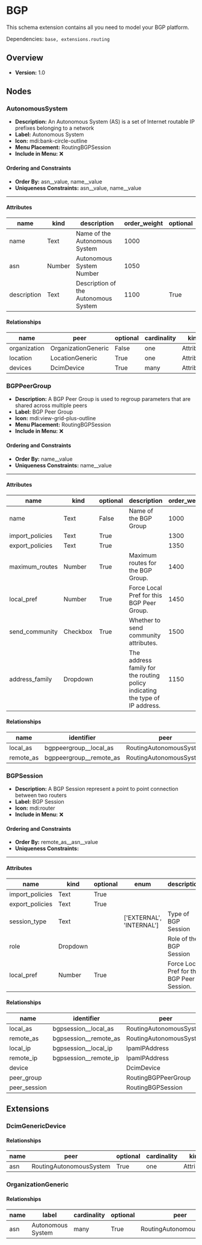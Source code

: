 # BGP

This schema extension contains all you need to model your BGP platform.


Dependencies: `base, extensions.routing`
## Overview
- **Version:** 1.0
## Nodes
### **AutonomousSystem**
- **Description:** An Autonomous System (AS) is a set of Internet routable IP prefixes belonging to a network
- **Label:** Autonomous System
- **Icon:** mdi:bank-circle-outline
- **Menu Placement:** RoutingBGPSession
- **Include in Menu:** ❌

#### Ordering and Constraints
- **Order By:** asn__value, name__value
- **Uniqueness Constraints:** asn__value, name__value
---
#### Attributes
| name | kind | description | order_weight | optional |
| ---- | ---- | ----------- | ------------ | -------- |
| name | Text | Name of the Autonomous System | 1000 |  |
| asn | Number | Autonomous System Number | 1050 |  |
| description | Text | Description of the Autonomous System | 1100 | True |

#### Relationships
| name | peer | optional | cardinality | kind |
| ---- | ---- | -------- | ----------- | ---- |
| organization | OrganizationGeneric | False | one | Attribute |
| location | LocationGeneric | True | one | Attribute |
| devices | DcimDevice | True | many | Attribute |

### **BGPPeerGroup**
- **Description:** A BGP Peer Group is used to regroup parameters that are shared across multiple peers
- **Label:** BGP Peer Group
- **Icon:** mdi:view-grid-plus-outline
- **Menu Placement:** RoutingBGPSession
- **Include in Menu:** ❌

#### Ordering and Constraints
- **Order By:** name__value
- **Uniqueness Constraints:** name__value
---
#### Attributes
| name | kind | optional | description | order_weight | regex | choices | default_value |
| ---- | ---- | -------- | ----------- | ------------ | ----- | ------- | ------------- |
| name | Text | False | Name of the BGP Group | 1000 |  | `` |  |
| import_policies | Text | True |  | 1300 |  | `` |  |
| export_policies | Text | True |  | 1350 |  | `` |  |
| maximum_routes | Number | True | Maximum routes for the BGP Group. | 1400 | ^[0-9]+$ | `` |  |
| local_pref | Number | True | Force Local Pref for this BGP Peer Group. | 1450 | ^[0-9]+$ | `` |  |
| send_community | Checkbox | True | Whether to send community attributes. | 1500 |  | `` |  |
| address_family | Dropdown |  | The address family for the routing policy indicating the type of IP address. | 1150 |  | `ipv4, ipv6` | ipv4 |

#### Relationships
| name | identifier | peer | optional | cardinality | kind |
| ---- | ---------- | ---- | -------- | ----------- | ---- |
| local_as | bgppeergroup__local_as | RoutingAutonomousSystem | True | one | Attribute |
| remote_as | bgppeergroup__remote_as | RoutingAutonomousSystem | True | one | Attribute |

### **BGPSession**
- **Description:** A BGP Session represent a point to point connection between two routers
- **Label:** BGP Session
- **Icon:** mdi:router
- **Include in Menu:** ❌

#### Ordering and Constraints
- **Order By:** remote_as__asn__value
- **Uniqueness Constraints:** 
---
#### Attributes
| name | kind | optional | enum | description | order_weight | choices | regex |
| ---- | ---- | -------- | ---- | ----------- | ------------ | ------- | ----- |
| import_policies | Text | True |  |  |  | `` |  |
| export_policies | Text | True |  |  |  | `` |  |
| session_type | Text |  | ['EXTERNAL', 'INTERNAL'] | Type of BGP Session | 1200 | `` |  |
| role | Dropdown |  |  | Role of the BGP Session | 1600 | `backbone, upstream, peering` |  |
| local_pref | Number | True |  | Force Local Pref for this BGP Peer Session. | 1450 | `` | ^[0-9]+$ |

#### Relationships
| name | identifier | peer | optional | cardinality | kind |
| ---- | ---------- | ---- | -------- | ----------- | ---- |
| local_as | bgpsession__local_as | RoutingAutonomousSystem | True | one | Attribute |
| remote_as | bgpsession__remote_as | RoutingAutonomousSystem | True | one | Attribute |
| local_ip | bgpsession__local_ip | IpamIPAddress | True | one | Attribute |
| remote_ip | bgpsession__remote_ip | IpamIPAddress | True | one | Attribute |
| device |  | DcimDevice | True | one |  |
| peer_group |  | RoutingBGPPeerGroup | True | one | Attribute |
| peer_session |  | RoutingBGPSession | True | one | Attribute |

## Extensions
### DcimGenericDevice
#### Relationships
| name | peer | optional | cardinality | kind | order_weight |
| ---- | ---- | -------- | ----------- | ---- | ------------ |
| asn | RoutingAutonomousSystem | True | one | Attribute | 1600 |

### OrganizationGeneric
#### Relationships
| name | label | cardinality | optional | peer | order_weight |
| ---- | ----- | ----------- | -------- | ---- | ------------ |
| asn | Autonomous System | many | True | RoutingAutonomousSystem | 2000 |

